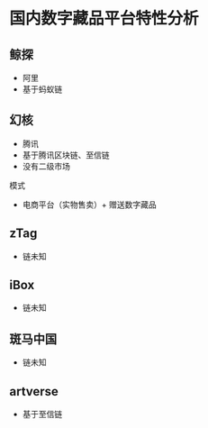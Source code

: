 

# 国内数字藏品平台特性分析


## 鲸探

- 阿里
- 基于蚂蚁链


## 幻核

- 腾讯
- 基于腾讯区块链、至信链
- 没有二级市场

模式
- 电商平台（实物售卖）+ 赠送数字藏品



## zTag
- 链未知


## iBox
- 链未知

## 斑马中国
- 链未知

## artverse

- 基于至信链